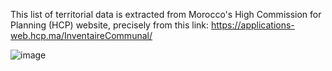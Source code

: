This list of territorial data is extracted from Morocco's High Commission for Planning (HCP) website, precisely from this link:
https://applications-web.hcp.ma/InventaireCommunal/

![image](https://github.com/user-attachments/assets/580b43fa-65e9-4e96-bfd0-13747cdee405)
